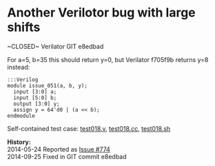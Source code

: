 
Another Verilotor bug with large shifts
=======================================

~CLOSED~ Verilator GIT e8edbad

For a=5, b=35 this should return y=0, but Verilator f705f9b returns y=8 instead:

    :::Verilog
    module issue_051(a, b, y);
      input [3:0] a;
      input [5:0] b;
      output [3:0] y;
      assign y = 64'd0 | (a << b);
    endmodule

Self-contained test case:
[test018.v](http://svn.clifford.at/handicraft/2014/verilatortest/test018.v),
[test018.cc](http://svn.clifford.at/handicraft/2014/verilatortest/test018.cc),
[test018.sh](http://svn.clifford.at/handicraft/2014/verilatortest/test018.sh)

**History:**  
2014-05-24 Reported as [Issue #774](http://www.veripool.org/issues/774-Verilator-Another-Verilotor-bug-with-large-shifts)  
2014-09-25 Fixed in GIT commit e8edbad  
